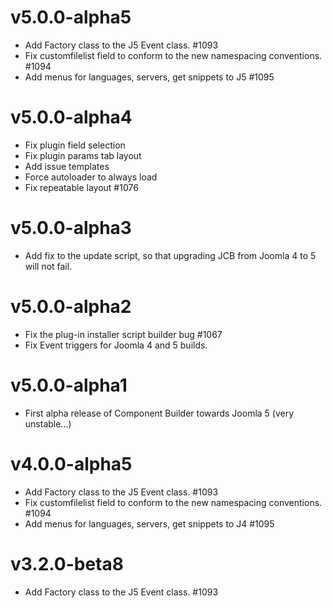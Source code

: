 # v5.0.0-alpha5

- Add Factory class to the J5 Event class. #1093
- Fix customfilelist field to conform to the new namespacing conventions. #1094
- Add menus for languages, servers, get snippets to J5 #1095

# v5.0.0-alpha4

- Fix plugin field selection
- Fix plugin params tab layout
- Add issue templates
- Force autoloader to always load
- Fix repeatable layout #1076

# v5.0.0-alpha3

- Add fix to the update script, so that upgrading JCB from Joomla 4 to 5 will not fail.

# v5.0.0-alpha2

- Fix the plug-in installer script builder bug #1067
- Fix Event triggers for Joomla 4 and 5 builds.

# v5.0.0-alpha1

- First alpha release of Component Builder towards Joomla 5 (very unstable...)

# v4.0.0-alpha5

- Add Factory class to the J5 Event class. #1093
- Fix customfilelist field to conform to the new namespacing conventions. #1094
- Add menus for languages, servers, get snippets to J4 #1095

# v3.2.0-beta8

- Add Factory class to the J5 Event class. #1093